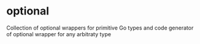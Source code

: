# optional
Collection of optional wrappers for primitive Go types and code generator of optional wrapper for any arbitraty type
